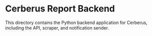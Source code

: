 # Cerberus Report Backend

This directory contains the Python backend application for Cerberus, including the API, scraper, and notification sender.
